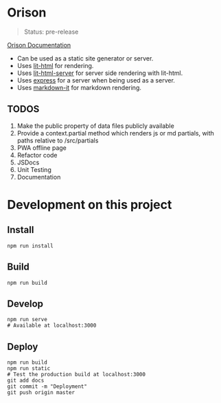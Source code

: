 # Orison

> Status: pre-release

[Orison Documentation](https://orison.alexlockhart.me)

* Can be used as a static site generator or server.
* Uses [lit-html](https://github.com/Polymer/lit-html) for rendering.
* Uses [lit-html-server](https://github.com/popeindustries/lit-html-server) for server side rendering with lit-html.
* Uses [express](https://expressjs.com/) for a server when being used as a server.
* Uses [markdown-it](https://github.com/markdown-it/markdown-it) for markdown rendering.

## TODOS

1. Make the public property of data files publicly available
1. Provide a context.partial method which renders js or md partials, with paths relative to /src/partials
1. PWA offline page
1. Refactor code
1. JSDocs
1. Unit Testing
1. Documentation

# Development on this project

## Install

```
npm run install
```

## Build

```
npm run build
```

## Develop

```
npm run serve
# Available at localhost:3000
```

## Deploy

```
npm run build
npm run static
# Test the production build at localhost:3000
git add docs
git commit -m "Deployment"
git push origin master
```
